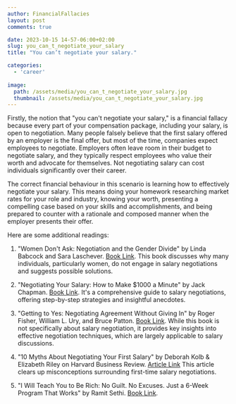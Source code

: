 ```yaml
---
author: FinancialFallacies
layout: post
comments: true

date: 2023-10-15 14-57-06:00+02:00  
slug: you_can_t_negotiate_your_salary
title: "You can’t negotiate your salary."

categories:
  - 'career'
  
image:
  path: /assets/media/you_can_t_negotiate_your_salary.jpg
  thumbnail: /assets/media/you_can_t_negotiate_your_salary.jpg
---
```


Firstly, the notion that "you can't negotiate your salary," is a financial fallacy because every part of your compensation package, including your salary, is open to negotiation. Many people falsely believe that the first salary offered by an employer is the final offer, but most of the time, companies expect employees to negotiate. Employers often leave room in their budget to negotiate salary, and they typically respect employees who value their worth and advocate for themselves. Not negotiating salary can cost individuals significantly over their career.

The correct financial behaviour in this scenario is learning how to effectively negotiate your salary. This means doing your homework researching market rates for your role and industry, knowing your worth, presenting a compelling case based on your skills and accomplishments, and being prepared to counter with a rationale and composed manner when the employer presents their offer.

Here are some additional readings:

1. "Women Don't Ask: Negotiation and the Gender Divide" by Linda Babcock and Sara Laschever. [Book Link](https://www.amazon.com/Women-Dont-Ask-Negotiation-Gender/dp/069108940X).
This book discusses why many individuals, particularly women, do not engage in salary negotiations and suggests possible solutions.

2. "Negotiating Your Salary: How to Make $1000 a Minute" by Jack Chapman. [Book Link](https://www.amazon.com/Negotiating-Your-Salary-Make-Minute/dp/1580083102).
It's a comprehensive guide to salary negotiations, offering step-by-step strategies and insightful anecdotes.

3. "Getting to Yes: Negotiating Agreement Without Giving In" by Roger Fisher, William L. Ury, and Bruce Patton. [Book Link](https://www.amazon.com/Getting-Yes-Negotiating-Agreement-Without/dp/0143118757).
While this book is not specifically about salary negotiation, it provides key insights into effective negotiation techniques, which are largely applicable to salary discussions.

4. "10 Myths About Negotiating Your First Salary" by Deborah Kolb & Elizabeth Riley on Harvard Business Review. [Article Link](https://hbr.org/2017/07/10-myths-about-negotiating-your-first-salary)
This article clears up misconceptions surrounding first-time salary negotiations.

5. "I Will Teach You to Be Rich: No Guilt. No Excuses. Just a 6-Week Program That Works" by Ramit Sethi. [Book Link](https://www.amazon.com/Will-Teach-You-Rich-Second/dp/1523505745).